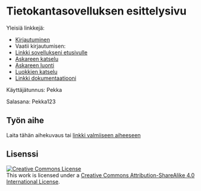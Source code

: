 # Tietokantasovelluksen esittelysivu

Yleisiä linkkejä:

* [Kirjautuminen](https://samuvait.users.cs.helsinki.fi/tsohasov/login)
* Vaatii kirjautumisen:
* [Linkki sovellukseni etusivulle](https://samuvait.users.cs.helsinki.fi/tsohasov)
* [Askareen katselu](https://samuvait.users.cs.helsinki.fi/tsohasov/askare/1)
* [Askareen luonti](https://samuvait.users.cs.helsinki.fi/tsohasov/askare/new)
* [Luokkien katselu](https://samuvait.users.cs.helsinki.fi/tsohasov/luokka)
* [Linkki dokumentaatiooni](https://github.com/samuvait/Tsoha-Bootstrap/blob/master/doc/dokumentaatio.pdf)

Käyttäjätunnus: Pekka

Salasana: Pekka123

## Työn aihe

Laita tähän aihekuvaus tai [linkki valmiiseen aiheeseen](http://advancedkittenry.github.io/suunnittelu_ja_tyoymparisto/aiheet/Muistilista.html) 


## Lisenssi

<a rel="license" href="http://creativecommons.org/licenses/by-sa/4.0/"><img alt="Creative Commons License" style="border-width:0" src="https://i.creativecommons.org/l/by-sa/4.0/88x31.png" /></a><br />This work is licensed under a <a rel="license" href="http://creativecommons.org/licenses/by-sa/4.0/">Creative Commons Attribution-ShareAlike 4.0 International License</a>.
